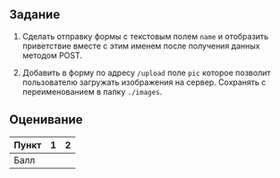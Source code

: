 ## Задание

1. Сделать отправку формы с текстовым полем `name` и отобразить приветствие вместе с этим именем после получения данных методом POST.

2. Добавить в форму по адресу `/upload` поле `pic` которое позволит пользователю загружать изображения на сервер. Сохранять с переименованием в папку `./images`.

## Оценивание

|Пункт | 1  | 2 |
|------|----|---|
|Балл  |    |   |
